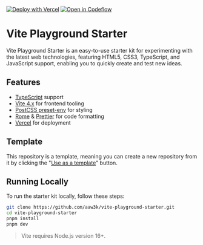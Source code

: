 [![Deploy with Vercel](https://vercel.com/button)](https://vercel.com/new/clone?repository-url=https%3A%2F%2Fgithub.com%2Faaw3k%2Fvite-playground-starter)
[![Open in Codeflow](https://developer.stackblitz.com/img/open_in_codeflow.svg)](https:///pr.new/aaw3k/vite-playground-starter)

# Vite Playground Starter

Vite Playground Starter is an easy-to-use starter kit for experimenting with the latest web technologies, featuring HTML5, CSS3, TypeScript, and JavaScript support, enabling you to quickly create and test new ideas.

## Features

- [TypeScript](https://www.typescriptlang.org/) support
- [Vite 4.x](https://vitejs.dev/) for frontend tooling
- [PostCSS preset-env](https://preset-env.netlify.app/) for styling
- [Rome](https://rome.tools/) & [Prettier](https://prettier.io/) for code formatting
- [Vercel](https://vercel.com/) for deployment

## Template

This repository is a template, meaning you can create a new repository from it by clicking the "[Use as a template](https://github.com/aaw3k/vite-playground-starter/generate)" button.

## Running Locally

To run the starter kit locally, follow these steps:

```bash
git clone https://github.com/aaw3k/vite-playground-starter.git
cd vite-playground-starter
pnpm install
pnpm dev
```

> Vite requires Node.js version 16+.
